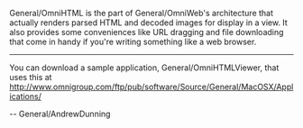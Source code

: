 

General/OmniHTML is the part of General/OmniWeb's architecture that actually renders parsed HTML and decoded images for display in a view. It also provides some conveniences like URL dragging and file downloading that come in handy if you're writing something like a web browser.

----

You can download a sample application, General/OmniHTMLViewer, that uses this at http://www.omnigroup.com/ftp/pub/software/Source/General/MacOSX/Applications/

-- General/AndrewDunning